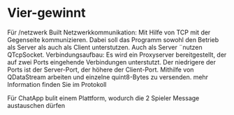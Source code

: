 # Vier-gewinnt
Für /netzwerk
Built Netzwerkkommunikation:
Mit Hilfe von TCP mit der Gegenseite kommunizieren.
Dabei soll das Programm sowohl den Betrieb als Server als auch als Client unterstutzen.
Auch als Server ¨nutzen QTcpSocket.
Verbindungsaufbau:
Es wird ein Proxyserver bereitgestellt, der auf zwei Ports eingehende Verbindungen unterstutzt.
Der niedrigere der Ports ist der Server-Port, der höhere der Client-Port.
Mithilfe von QDataStream arbeiten und einzelne quint8-Bytes zu versenden.
mehr Information finden Sie im Protokoll

Für ChatApp
bulit einem Plattform, wodurch die 2 Spieler Message austauschen dürfen
